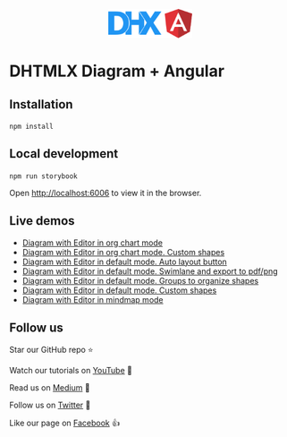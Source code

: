 <p align="center">
  <a href="https://dhtmlx.github.io/angular-suite-demo/?path=/story/calendar--base"><img src="https://raw.githubusercontent.com/DHTMLX/angular-suite-demo/master/public/logo.svg" width="150" heigh="55"></a>
</p>

# DHTMLX Diagram + Angular

## Installation

`npm install`

## Local development

`npm run storybook`

Open [http://localhost:6006](http://localhost:6006) to view it in the browser.

## Live demos

- [Diagram with Editor in org chart mode](https://dhtmlx.github.io/angular-diagram-demo/?path=/story/org-chart-editor--img-card)
- [Diagram with Editor in org chart mode. Custom shapes](https://dhtmlx.github.io/angular-diagram-demo/?path=/story/org-chart-editor--custom-chape)
- [Diagram with Editor in default mode. Auto layout button](https://dhtmlx.github.io/angular-diagram-demo/?path=/story/default-editor--autoplacement)
- [Diagram with Editor in default mode. Swimlane and export to pdf/png](https://dhtmlx.github.io/angular-diagram-demo/?path=/story/default-editor--swimlane)
- [Diagram with Editor in default mode. Groups to organize shapes](https://dhtmlx.github.io/angular-diagram-demo/?path=/story/default-editor--group)
- [Diagram with Editor in default mode. Custom shapes](https://dhtmlx.github.io/angular-diagram-demo/?path=/story/default-editor--custom-shape)
- [Diagram with Editor in mindmap mode](https://dhtmlx.github.io/angular-diagram-demo/?path=/story/mindmap-editor--emotions)

## Follow us

Star our GitHub repo :star:

Watch our tutorials on [YouTube](https://www.youtube.com/user/dhtmlx/videos) :eyes:

Read us on [Medium](https://medium.com/@dhtmlx) :newspaper:

Follow us on [Twitter](https://twitter.com/dhtmlx) :feet:

Like our page on [Facebook](https://www.facebook.com/dhtmlx/) :thumbsup:
